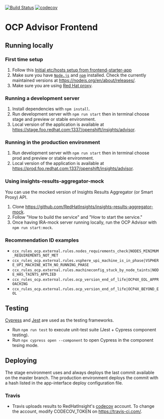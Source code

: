 [![Build Status](https://app.travis-ci.com/RedHatInsights/ocp-advisor-frontend.svg?branch=master)](https://app.travis-ci.com/RedHatInsights/ocp-advisor-frontend) [![codecov](https://codecov.io/gh/RedHatInsights/ocp-advisor-frontend/branch/master/graph/badge.svg?token=XC4AD7NQFW)](https://codecov.io/gh/RedHatInsights/ocp-advisor-frontend)


# OCP Advisor Frontend

## Running locally

### First time setup

1. Follow this [Initial etc/hosts setup from frontend-starter-app](https://github.com/RedHatInsights/frontend-starter-app#initial-etchosts-setup)
2. Make sure you have [`Node.js`](https://nodejs.org/en/) and [`npm`](https://www.npmjs.com/) installed. Check the currently maintained versions at https://nodejs.org/en/about/releases/.
3. Make sure you are using [Red Hat proxy](http://hdn.corp.redhat.com/proxy.pac).

### Running a development server

1. Install dependencies with `npm install`.
2. Run development server with `npm run start` then in terminal choose stage and preview or stable environment.
3. Local version of the application is available at https://stage.foo.redhat.com:1337/openshift/insights/advisor.

### Running in the production environment

1. Run development server with `npm run start` then in terminal choose prod and preview or stable environment.
2. Local version of the application is available at https://prod.foo.redhat.com:1337/openshift/insights/advisor.

### Using insights-results-aggregator-mock

You can use the mocked version of Insights Results Aggregator (or Smart Proxy) API.

1. Clone https://github.com/RedHatInsights/insights-results-aggregator-mock.
2. Follow "How to build the service" and "How to start the service."
3. Once having IRA-mock server running locally, run the OCP Advisor with `npm run start:mock`.

### Recommendation ID examples

- `ccx_rules_ocp.external.rules.nodes_requirements_check|NODES_MINIMUM_REQUIREMENTS_NOT_MET`
- `ccx_rules_ocp.external.rules.vsphere_upi_machine_is_in_phase|VSPHERE_UPI_MACHINE_WITH_NO_RUNNING_PHASE`
- `ccx_rules_ocp.external.rules.machineconfig_stuck_by_node_taints|NODE_HAS_TAINTS_APPLIED`
- `ccx_rules_ocp.external.rules.ocp_version_end_of_life|OCP4X_EOL_APPROACHING`
- `ccx_rules_ocp.external.rules.ocp_version_end_of_life|OCP4X_BEYOND_EOL`

## Testing

[Cypress](https://docs.cypress.io/guides/component-testing) and [Jest](https://jestjs.io/) are used as the testing frameworks.

- Run `npm run test` to execute unit-test suite (Jest + Cypress component testing).
- Run `npx cypress open --component` to open Cypress in the component tesing mode.

## Deploying

The stage environment uses and always deploys the last commit available on the master branch. The production environment deploys the commit with a hash listed in the app-interface deploy configuration file.


### Travis

- Travis uploads results to RedHatInsight's [codecov](https://codecov.io) account. To change the account, modify CODECOV_TOKEN on https://travis-ci.com/.
